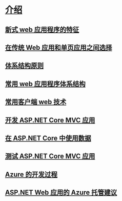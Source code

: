 # [介绍](index.md)
## [新式 web 应用程序的特征](modern-web-applications-characteristics.md)
## [在传统 Web 应用和单页应用之间选择](choose-between-traditional-web-and-single-page-apps.md)
## [体系结构原则](architectural-principles.md)
## [常用 web 应用程序体系结构](common-web-application-architectures.md)
## [常用客户端 web 技术](common-client-side-web-technologies.md)
## [开发 ASP.NET Core MVC 应用](develop-asp-net-core-mvc-apps.md)
## [在 ASP.NET Core 中使用数据](work-with-data-in-asp-net-core-apps.md)
## [测试 ASP.NET Core MVC 应用](test-asp-net-core-mvc-apps.md)
## [Azure 的开发过程](development-process-for-azure.md)
## [ASP.NET Web 应用的 Azure 托管建议](azure-hosting-recommendations-for-asp-net-web-apps.md)

